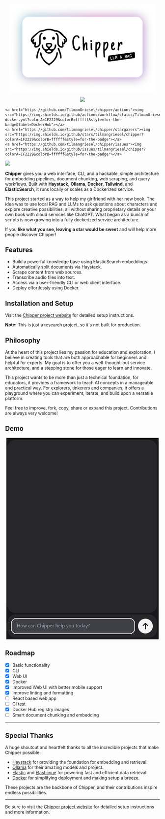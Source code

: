 <p align="center"><img src="https://raw.githubusercontent.com/TilmanGriesel/chipper/refs/heads/main/docs/public/assets/banner.png" width="480" alt="Logo Chipper RAG Util"/></p>

<p align="center">
	<a href="https://chipper.tilmangriesel.com/"><img src="https://img.shields.io/github/actions/workflow/status/TilmanGriesel/chipper/.github%2Fworkflows%2Fdocs-deploy.yml?colorA=1F2229&colorB=ffffff&style=for-the-badge&label=GitHub Pages"></a>

    <a href="https://github.com/TilmanGriesel/chipper/actions"><img src="https://img.shields.io/github/actions/workflow/status/TilmanGriesel/chipper/.github%2Fworkflows%2Fpublish-docker.yml?colorA=1F2229&colorB=ffffff&style=for-the-badge&label=DockerHub"></a>
    <a href="https://github.com/tilmangriesel/chipper/stargazers"><img src="https://img.shields.io/github/stars/tilmangriesel/chipper?colorA=1F2229&colorB=ffffff&style=for-the-badge"></a>
    <a href="https://github.com/tilmangriesel/chipper/issues"><img src="https://img.shields.io/github/issues/tilmangriesel/chipper?colorA=1F2229&colorB=ffffff&style=for-the-badge"></a>

<a href="https://hub.docker.com/repository/docker/griesel/chipper"><img src="https://img.shields.io/docker/pulls/griesel/chipper?colorA=1F2229&colorB=ffffff&style=for-the-badge"></a>

</p>

**Chipper** gives you a web interface, CLI, and a hackable, simple architecture for embedding pipelines, document chunking, web scraping, and query workflows. Built with **Haystack**, **Ollama**, **Docker**, **Tailwind**, and **ElasticSearch**, it runs locally or scales as a Dockerized service.

This project started as a way to help my girlfriend with her new book. The idea was to use local RAG and LLMs to ask questions about characters and explore creative possibilities, all without sharing proprietary details or your own book with cloud services like ChatGPT. What began as a bunch of scripts is now growing into a fully dockerized service architecture.

If you **like what you see, leaving a star would be sweet** and will help more people discover Chipper!

## Features

- Build a powerful knowledge base using ElasticSearch embeddings.
- Automatically split documents via Haystack.
- Scrape content from web sources.
- Transcribe audio files into text.
- Access via a user-friendly CLI or web client interface.
- Deploy effortlessly using Docker.

## Installation and Setup

Visit the [Chipper project website](https://chipper.tilmangriesel.com/) for detailed setup instructions.

**Note:** This is just a research project, so it's not built for production.

## Philosophy

At the heart of this project lies my passion for education and exploration. I believe in creating tools that are both approachable for beginners and helpful for experts. My goal is to offer you a well-thought-out service architecture, and a stepping stone for those eager to learn and innovate.

This project wants to be more than just a technical foundation, for educators, it provides a framework to teach AI concepts in a manageable and practical way. For explorers, tinkerers and companies, it offers a playground where you can experiment, iterate, and build upon a versatile platform.

Feel free to improve, fork, copy, share or expand this project. Contributions are always very welcome!

## Demo

<p align="center"><img src="https://raw.githubusercontent.com/TilmanGriesel/chipper/refs/heads/main/docs/public/assets/chipper_demo_01.gif"alt="Chipper RAG Util Demo Browser"/></p>

## Roadmap

- [x] Basic functionality
- [x] CLI
- [x] Web UI
- [x] Docker
- [x] Improved Web UI with better mobile support
- [x] Improve linting and formatting
- [ ] React based web app
- [ ] CI test
- [x] Docker Hub registry images
- [ ] Smart document chunking and embedding

---

## Special Thanks

A huge shoutout and heartfelt thanks to all the incredible projects that make Chipper possible:

- [Haystack](https://haystack.deepset.ai/) for providing the foundation for embedding and retrieval.
- [Ollama](https://ollama.com/) for their amazing models and project.
- [Elastic](https://www.elastic.com) and [Elasticvue](https://elasticvue.com/) for powering fast and efficient data retrieval.
- [Docker](https://docker.com) for simplifying deployment and making setup a breeze.

These projects are the backbone of Chipper, and their contributions inspire endless possibilities.

---

Be sure to visit the [Chipper project website](https://chipper.tilmangriesel.com/) for detailed setup instructions and more information.
